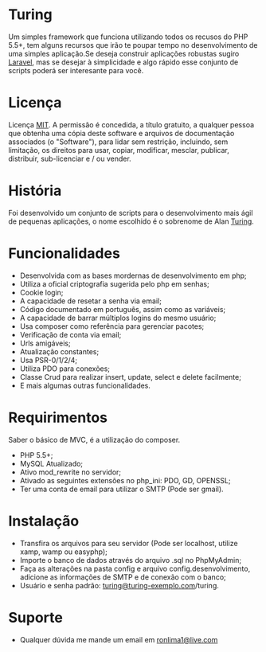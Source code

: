 

# Turing


Um simples framework que funciona utilizando todos os recusos do PHP 5.5+, tem alguns recursos que irão te poupar
tempo no desenvolvimento de uma simples aplicação.Se deseja construir aplicações robustas sugiro [Laravel](http://laravel.com), mas se desejar à simplicidade e algo rápido esse conjunto de scripts poderá ser interesante para você.

 
# Licença

Licença [MIT](http://www.opensource.org/licenses/mit-license.php). 
A permissão é concedida, a título gratuito, a qualquer pessoa que obtenha uma cópia deste 
software e arquivos de documentação associados (o "Software"), para lidar sem restrição, incluindo, sem limitação, os direitos para usar, copiar, modificar, mesclar, publicar, distribuir, sub-licenciar e / ou vender.

# História 

Foi desenvolvido um conjunto de scripts para o desenvolvimento mais ágil de pequenas aplicações, o nome escolhido é o sobrenome de Alan [Turing](https://pt.wikipedia.org/wiki/Alan_Turing).

# Funcionalidades

  - Desenvolvida com as bases mordernas de desenvolvimento em php;
  - Utiliza a oficial criptografia sugerida pelo php em senhas;
  - Cookie login;
  - A capacidade de resetar a senha via email;
  - Código documentado em português, assim como as variáveis; 
  - A capacidade de barrar múltiplos logins do mesmo usuário;
  - Usa composer como referência para gerenciar pacotes;
  - Verificação de conta via email;
  - Urls amigáveis;
  - Atualização constantes;
  - Usa PSR-0/1/2/4;
  - Utiliza PDO para conexões;
  - Classe Crud para realizar insert, update, select e delete facilmente;
  - E mais algumas outras funcionalidades.

# Requirimentos

Saber o básico de MVC, é a utilização do composer.

  - PHP 5.5+;
  - MySQL Atualizado;
  - Ativo mod_rewrite no servidor;
  - Ativado as seguintes extensões no php_ini: PDO, GD, OPENSSL;
  - Ter uma conta de email para utilizar o SMTP (Pode ser gmail).

# Instalação
	
  -  Transfira os arquivos para seu servidor (Pode ser localhost, utilize xamp, wamp ou easyphp);
  -  Importe o banco de dados através do arquivo .sql no PhpMyAdmin;
  -  Faça as alterações na pasta config e arquivo config.desenvolvimento, adicione as informações de SMTP e de conexão com o banco;
  -  Usuário e senha padrão: turing@turing-exemplo.com/turing. 

# Suporte 
  
  -  Qualquer dúvida me mande um email em ronlima1@live.com